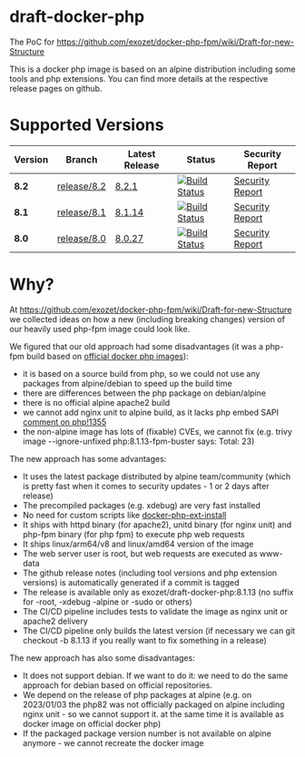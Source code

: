 # draft-docker-php

The PoC for https://github.com/exozet/docker-php-fpm/wiki/Draft-for-new-Structure

This is a docker php image is based on an alpine distribution including some tools and php extensions. You can find more details at the respective release pages on github.

# Supported Versions

| Version | Branch | Latest Release | Status | Security Report |
| --- | --- | --- | --- | --- |
| **8.2** | [release/8.2](https://github.com/exozet/draft-docker-php/tree/release/8.2) | [8.2.1](https://github.com/exozet/draft-docker-php/releases/tag/8.2.1) | [![Build Status][github_actions_82_badge]][github_actions_82_link] | [Security Report][security_report_82_link]
| **8.1** | [release/8.1](https://github.com/exozet/draft-docker-php/tree/release/8.1) | [8.1.14](https://github.com/exozet/draft-docker-php/releases/tag/8.1.13) | [![Build Status][github_actions_81_badge]][github_actions_81_link] | [Security Report][security_report_81_link]
| **8.0** | [release/8.0](https://github.com/exozet/draft-docker-php/tree/release/8.0) | [8.0.27](https://github.com/exozet/draft-docker-php/releases/tag/8.0.26) | [![Build Status][github_actions_80_badge]][github_actions_80_link] | [Security Report][security_report_80_link]

[github_actions_82_badge]: https://github.com/exozet/draft-docker-php/workflows/CI/badge.svg?branch=release/8.2
[github_actions_82_link]: https://github.com/exozet/draft-docker-php/actions?query=branch%3Arelease%2F8.2
[security_report_82_link]: https://github.com/exozet/draft-docker-php/security/code-scanning?query=is%3Aopen+branch%3Arelease%2F8.2

[github_actions_81_badge]: https://github.com/exozet/draft-docker-php/workflows/CI/badge.svg?branch=release/8.1
[github_actions_81_link]: https://github.com/exozet/draft-docker-php/actions?query=branch%3Arelease%2F8.1
[security_report_81_link]: https://github.com/exozet/draft-docker-php/security/code-scanning?query=is%3Aopen+branch%3Arelease%2F8.1

[github_actions_80_badge]: https://github.com/exozet/draft-docker-php/workflows/CI/badge.svg?branch=release/8.0
[github_actions_80_link]: https://github.com/exozet/draft-docker-php/actions?query=branch%3Arelease%2F8.0
[security_report_80_link]: https://github.com/exozet/draft-docker-php/security/code-scanning?query=is%3Aopen+branch%3Arelease%2F8.0

# Why?

At https://github.com/exozet/docker-php-fpm/wiki/Draft-for-new-Structure we collected ideas on how a new (including breaking changes) version of our heavily used php-fpm image could look like.

We figured that our old approach had some disadvantages (it was a php-fpm build based on [official docker php images](https://hub.docker.com/_/php)):

* it is based on a source build from php, so we could not use any packages from alpine/debian to speed up the build time
* there are differences between the php package on debian/alpine 
* there is no official alpine apache2 build
* we cannot add nginx unit to alpine build, as it lacks php embed SAPI [comment on php!1355](https://github.com/docker-library/php/pull/1355#issuecomment-1352087633)
* the non-alpine image has lots of (fixable) CVEs, we cannot fix (e.g. trivy image --ignore-unfixed php:8.1.13-fpm-buster says: Total: 23)

The new approach has some advantages:

* It uses the latest package distributed by alpine team/community (which is pretty fast when it comes to security updates - 1 or 2 days after release)
* The precompiled packages (e.g. xdebug) are very fast installed
* No need for custom scripts like [docker-php-ext-install](https://github.com/docker-library/php/blob/master/docker-php-ext-install)
* It ships with httpd binary (for apache2), unitd binary (for nginx unit) and php-fpm binary (for php fpm) to execute php web requests
* It ships linux/arm64/v8 and linux/amd64 version of the image
* The web server user is root, but web requests are executed as www-data
* The github release notes (including tool versions and php extension versions) is automatically generated if a commit is tagged
* The release is available only as exozet/draft-docker-php:8.1.13 (no suffix for -root, -xdebug -alpine or -sudo or others)
* The CI/CD pipeline includes tests to validate the image as nginx unit or apache2 delivery
* The CI/CD pipeline only builds the latest version (if necessary we can git checkout -b 8.1.13 if you really want to fix something in a release)

The new approach has also some disadvantages:

* It does not support debian. If we want to do it: we need to do the same approach for debian based on official repositories.
* We depend on the release of php packages at alpine (e.g. on 2023/01/03 the php82 was not officially packaged on alpine including nginx unit - so we cannot support it. at the same time it is available as docker image on official docker php)
* If the packaged package version number is not available on alpine anymore - we cannot recreate the docker image
